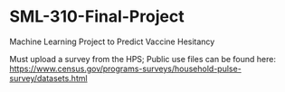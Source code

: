 # SML-310-Final-Project
Machine Learning Project to Predict Vaccine Hesitancy

Must upload a survey from the HPS;
Public use files can be found here: https://www.census.gov/programs-surveys/household-pulse-survey/datasets.html
